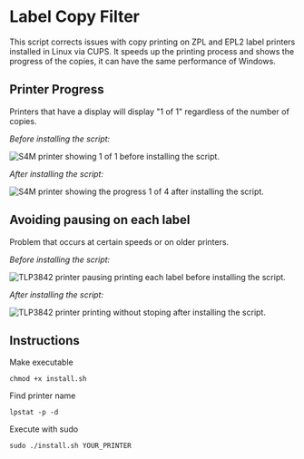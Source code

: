 # Label Copy Filter
This script corrects issues with copy printing on ZPL and EPL2 label printers installed in Linux via CUPS. It speeds up the printing process and shows the progress of the copies, it can have the same performance of Windows.

## Printer Progress
Printers that have a display will display "1 of 1" regardless of the number of copies.

_Before installing the script:_

![S4M printer showing 1 of 1 before installing the script.](https://serradomar.tec.br/imagens/label-copy-filter/slow-s4m.jpg)

_After installing the script:_

![S4M printer showing the progress 1 of 4 after installing the script.](https://serradomar.tec.br/imagens/label-copy-filter/fast-s4m.gif)

## Avoiding pausing on each label
Problem that occurs at certain speeds or on older printers.

_Before installing the script:_

![TLP3842 printer pausing printing each label before installing the script.](https://serradomar.tec.br/imagens/label-copy-filter/cslow-tlp3842.gif)

_After installing the script:_

![TLP3842 printer printing without stoping after installing the script.](https://serradomar.tec.br/imagens/label-copy-filter/fast-tlp3842.gif)

## Instructions

Make executable
```
chmod +x install.sh
```
Find printer name
```
lpstat -p -d
```
Execute with sudo
```
sudo ./install.sh YOUR_PRINTER
```
